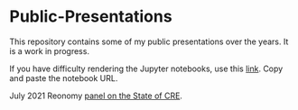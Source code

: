 # Public-Presentations
This repository contains some of my public presentations over the years.  It is a work in progress.  

If you have difficulty rendering the Jupyter notebooks, use this [link](https://nbviewer.jupyter.org/).  Copy and paste the notebook URL.

July 2021 Reonomy [panel on the State of CRE](https://www.reonomy.com/webinars/julystateofcre).

